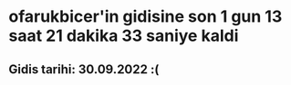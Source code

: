 # ofarukbicer'in gidisine son 1 gun 13 saat 21 dakika 33 saniye kaldi

## Gidis tarihi: 30.09.2022 :(
